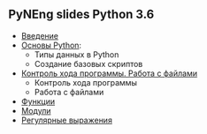 
## PyNEng slides Python 3.6

* [Введение](https://gitpitch.com/natenka/pyneng-slides/course_intro)
* [Основы Python](https://gitpitch.com/natenka/pyneng-slides/python3-basics):
  * Типы данных в Python
  * Создание базовых скриптов
* [Контроль хода программы. Работа с файлами](https://gitpitch.com/natenka/pyneng-slides/python3-control-structures)
  * Контроль хода программы
  * Работа с файлами
* [Функции](https://gitpitch.com/natenka/pyneng-slides/python3-functions)
* [Модули](https://gitpitch.com/natenka/pyneng-slides/python3-modules)
* [Регулярные выражения](https://gitpitch.com/natenka/pyneng-slides/python3-regex)


